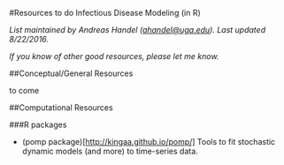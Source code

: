 #Resources to do Infectious Disease Modeling (in R)

*List maintained by Andreas Handel (ahandel@uga.edu). Last updated 8/22/2016.*

*If you know of other good resources, please let me know.*


##Conceptual/General Resources

to come

##Computational Resources

###R packages
- (pomp package)[http://kingaa.github.io/pomp/]
   Tools to fit stochastic dynamic models (and more) to time-series data.
   

   
   